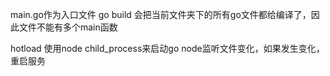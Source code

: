 main.go作为入口文件
go build 会把当前文件夹下的所有go文件都给编译了，因此文件不能有多个main函数

hotload
使用node child_process来启动go
node监听文件变化，如果发生变化，重启服务

